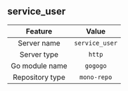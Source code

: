 ## service_user

| Feature             | Value          |
| :----------------: | :-----------: |
| Server name      |  `service_user`   |
| Server type        |  `http`   |
| Go module name |  `gogogo`  |
| Repository type   |  `mono-repo`  |


